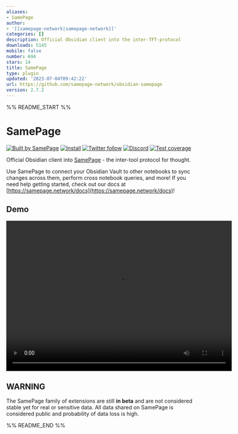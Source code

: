 ```yaml
---
aliases:
- SamePage
author:
- '[[samepage-network|samepage-network]]'
categories: []
description: Official Obsidian client into the inter-TFT-protocol
downloads: 5145
mobile: false
number: 694
stars: 14
title: SamePage
type: plugin
updated: '2023-07-04T09:42:22'
url: https://github.com/samepage-network/obsidian-samepage
version: 2.7.2
---
```


%% README_START %%

# SamePage

[![Built by SamePage](https://img.shields.io/badge/Ξ-Built_by_SamePage-blue.svg)](https://github.com/samepage-network/samepage.network) [![Install](https://img.shields.io/github/v/release/samepage-network/obsidian-samepage)](https://samepage.network/install?id=obsidian) [![Twitter follow](https://img.shields.io/badge/follow-%40samepagenetwork-blue.svg?style=flat&logo=twitter)](https://twitter.com/samepagenetwork) [![Discord](https://img.shields.io/discord/1042590270849568788.svg)](https://discord.gg/UpKAfUvUPd) [![Test coverage](https://codecov.io/gh/samepage-network/obsidian-samepage/branch/main/graph/badge.svg)](https://codecov.io/gh/samepage-network/obsidian-samepage)

Official Obsidian client into [SamePage](https://samepage.network) - the inter-tool protocol for thought.

Use SamePage to connect your Obsidian Vault to other notebooks to sync changes across them, perform cross notebook queries, and more! If you need help getting started, check out our docs at [https://samepage.network/docs](https://samepage.network/docs)!

## Demo

<video src="https://samepage.network/videos/9f124d41ca8a47f4b09bc6d268cb36b8.mp4" controls="controls" height="400" width="600"></video>

## WARNING

The SamePage family of extensions are still **in beta** and are not considered stable yet for real or sensitive data. All data shared on SamePage is considered public and probability of data loss is high.


%% README_END %%